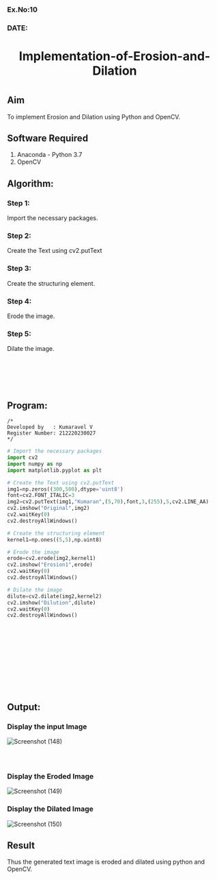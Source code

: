 ### Ex.No:10
### DATE: 
# <p align="center">Implementation-of-Erosion-and-Dilation</p>
# 
## Aim
To implement Erosion and Dilation using Python and OpenCV.

## Software Required
1. Anaconda - Python 3.7
2. OpenCV

## Algorithm:
### Step 1:
Import the necessary packages.
### Step 2:
Create the Text using cv2.putText
### Step 3:
Create the structuring element.
### Step 4:
Erode the image.
### Step 5:
Dilate the image.
 
 
 <br><br>
 <br><br>
 
## Program:
```
/*
Developed by   : Kumaravel V
Register Number: 212220230027
*/
```
``` Python
# Import the necessary packages
import cv2
import numpy as np
import matplotlib.pyplot as plt

# Create the Text using cv2.putText
img1=np.zeros((300,500),dtype='uint8')
font=cv2.FONT_ITALIC=3
img2=cv2.putText(img1,"Kumaran",(5,70),font,3,(255),5,cv2.LINE_AA)
cv2.imshow("Original",img2)
cv2.waitKey(0)
cv2.destroyAllWindows()

# Create the structuring element
kernel1=np.ones((5,5),np.uint8)

# Erode the image
erode=cv2.erode(img2,kernel1)
cv2.imshow("Erosion1",erode)
cv2.waitKey(0)
cv2.destroyAllWindows()

# Dilate the image
dilute=cv2.dilate(img2,kernel2)
cv2.imshow("Dilution",dilute)
cv2.waitKey(0)
cv2.destroyAllWindows()
```

 
 
  <br><br><br><br> 
 
 <br><br>
 <br><br>
## Output:

### Display the input Image
![Screenshot (148)](https://user-images.githubusercontent.com/75235334/170829153-cd03325e-2899-4875-9d8e-8521a419bf87.png)
### <br><br>Display the Eroded Image
 ![Screenshot (149)](https://user-images.githubusercontent.com/75235334/170829163-2ab57684-fe21-4900-b791-a65c25999ea9.png)

### Display the Dilated Image
 ![Screenshot (150)](https://user-images.githubusercontent.com/75235334/170829169-0bfc7938-ba6b-4d53-8b88-b5347fccd375.png)

## Result
Thus the generated text image is eroded and dilated using python and OpenCV.
